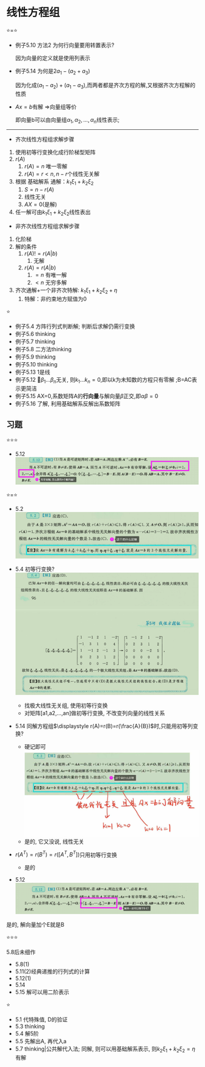 # 线性方程组

⭐=⭐

- 例子5.10 方法2 为何行向量要用转置表示?

   因为向量的定义就是使用列表示

- 例子5.14 为何是$2a_1-(a_2+a_3)$

   因为化成$(a_1-a_2)+(a_1-a_3)$,而两者都是齐次方程的解,又根据齐次方程解的性质

- $Ax=b$有解 =>向量组等价

   即向量b可以由向量组$α_1,α_2,...,α_n$线性表示;

---

- 齐次线性方程组求解步骤

1. 使用初等行变换化成行阶梯型矩阵
2. $r(A)$
   1. $r(A)=n$ 唯一零解
   2. $r(A)=r<n, n-r$个线性无关解
3. 根据 基础解系 通解：$k_1\xi_1+k_2\xi_2$
   1. $S = n -r(A)$
   2. 线性无关
   3. $AX = 0$(是解)
4. 任一解可由$k_1\xi_1+k_2\xi_2$线性表出

- 非齐次线性方程组求解步骤

1. 化阶梯
2. 解的条件
   1. $r(A) != r(A|b)$
      1. 无解
   2. $r(A) = r(A|b)$
      1. $= n$ 有唯一解
      2. $< n$ 无穷多解
3. 齐次通解+一个非齐次特解: $k_1\xi_1+k_2\xi_2+\eta$
   1. 特解：非约束地方赋值为$0$

⭐

- 例子5.4 方阵行列式判断解; 判断后求解仍需行变换
- 例子5.6 thinking
- 例子5.7 thinking
- 例子5.8 二方法thinking
- 例子5.9 thinking
- 例子5.10 thinking
- 例子5.13 1是线
- 例子5.12 🏀$β_1...\beta_n$无关, 则$k_1...k_n=0$,即以k为未知数的方程只有零解 ;B=AC表示更简洁
- 例子5.15 AX=0,系数矩阵A的**行向量**与解向量$\beta$正交,即$\alpha \beta = 0$
- 例子5.16 了解, 利用基础解系反解出系数矩阵

## 习题

⭐⭐⭐

- 5.12 ![20221030144601](https://raw.githubusercontent.com/Logible/Image/main/note_image/20221030144601.png)

⭐=⭐

- 5.2 ![20221029161059](https://raw.githubusercontent.com/Logible/Image/main/note_image/20221029161059.png)
- 5.4 初等行变换?![20221029233252](https://raw.githubusercontent.com/Logible/Image/main/note_image/20221029233252.png)
  - 找极大线性无关组, 使用初等行变换
  - 对矩阵[a1,a2,...,an]做初等行变换, 不改变列向量的线性关系
- 5.14 同解方程组$\displaystyle r(A)=r(B)=r(\frac{A}{B})$时,只能用初等列变换?
  - 硬记即可![a7752ffc5a61aef0741a0b860ade5f8](https://raw.githubusercontent.com/Logible/Image/main/note_image/a7752ffc5a61aef0741a0b860ade5f8.jpg)
  - 是的, 它又没说, 线性无关
- $r(A^T)=r(B^T)=r([A^T,B^T])$只用初等行变换
  - 是的

- 5.12![20221030143210](https://raw.githubusercontent.com/Logible/Image/main/note_image/20221030143210.png)

是的, 解向量加个E就是B

⭐⭐⭐

5.8后未细作

- 5.8(1)
- 5.11(2)经典递推的行列式的计算
- 5.12(1)
- 5.14
- 5.15 解可以用二阶表示

⭐

- 5.1 代特殊值, D的验证
- 5.3 thinking
- 5.4 解5阶
- 5.5 先解出A, 再代入a
- 5.7 thinking|公共解代入法; 同解, 则可以用基础解系表示, 则$k_2\xi_1+k_2\xi_2=\eta$有解
